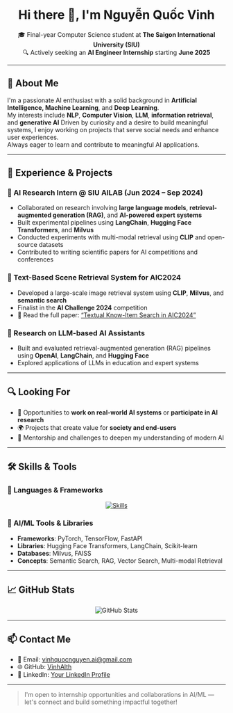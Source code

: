 <h1 align="center">Hi there 👋, I'm Nguyễn Quốc Vinh</h1>

<p align="center">
  🎓 Final-year Computer Science student at <strong>The Saigon International University (SIU)</strong><br>
  🔍 Actively seeking an <strong>AI Engineer Internship</strong> starting <strong>June 2025</strong>
</p>

---

## 🧠 About Me

I'm a passionate AI enthusiast with a solid background in **Artificial Intelligence, Machine Learning**, and **Deep Learning**.  
My interests include **NLP**, **Computer Vision**, **LLM**, **information retrieval**, and **generative AI**
Driven by curiosity and a desire to build meaningful systems, I enjoy working on projects that serve social needs and enhance user experiences.  
Always eager to learn and contribute to meaningful AI applications.

---

## 🔬 Experience & Projects

### 💼 AI Research Intern @ SIU AILAB (Jun 2024 – Sep 2024)
- Collaborated on research involving **large language models**, **retrieval-augmented generation (RAG)**, and **AI-powered expert systems**
- Built experimental pipelines using **LangChain**, **Hugging Face Transformers**, and **Milvus**
- Conducted experiments with multi-modal retrieval using **CLIP** and open-source datasets
- Contributed to writing scientific papers for AI competitions and conferences

### 🧩 Text-Based Scene Retrieval System for AIC2024
- Developed a large-scale image retrieval system using **CLIP**, **Milvus**, and **semantic search**
- Finalist in the **AI Challenge 2024** competition
- 📄 Read the full paper: [“Textual Know-Item Search in AIC2024”](https://aic2024.vn/assets/docs/finalists/your_paper_link.pdf) <!-- Replace with actual link -->

### 🤖 Research on LLM-based AI Assistants
- Built and evaluated retrieval-augmented generation (RAG) pipelines using **OpenAI**, **LangChain**, and **Hugging Face**
- Explored applications of LLMs in education and expert systems

---

## 🔍 Looking For

- 🤝 Opportunities to **work on real-world AI systems** or **participate in AI research**
- 🌍 Projects that create value for **society and end-users**
- 🎯 Mentorship and challenges to deepen my understanding of modern AI

---

## 🛠️ Skills & Tools

### 🧰 Languages & Frameworks

<p align="center">
  <a href="https://skillicons.dev">
    <img src="https://skillicons.dev/icons?i=python,java,javascript,html,css,fastapi,flask,git,github,vscode,linux" alt="Skills" />
  </a>
</p>

### 🧪 AI/ML Tools & Libraries

- **Frameworks**: PyTorch, TensorFlow, FastAPI
- **Libraries**: Hugging Face Transformers, LangChain, Scikit-learn
- **Databases**: Milvus, FAISS
- **Concepts**: Semantic Search, RAG, Vector Search, Multi-modal Retrieval

---

## 📈 GitHub Stats

<p align="center">
  <img src="https://github-readme-stats.vercel.app/api?username=VinhAlth&show_icons=true&theme=radical" alt="GitHub Stats" />
</p>

---

## 📫 Contact Me

- 📧 Email: [vinhquocnguyen.ai@gmail.com](mailto:vinhquocnguyen.ai@gmail.com)
- 🌐 GitHub: [VinhAlth](https://github.com/VinhAlth)
- 🔗 LinkedIn: [Your LinkedIn Profile](https://linkedin.com/in/your-profile) <!-- Replace with actual link -->

---

> I'm open to internship opportunities and collaborations in AI/ML — let's connect and build something impactful together!
